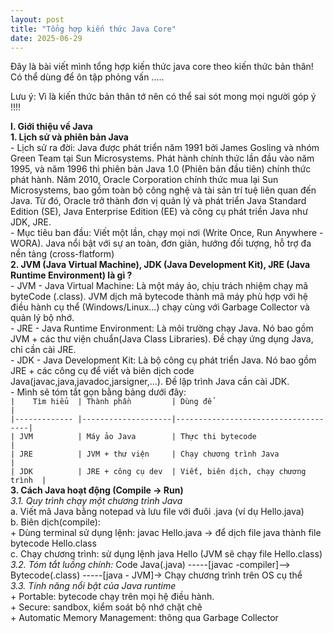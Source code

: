 ```yaml
---
layout: post
title: "Tổng hợp kiến thức Java Core"
date: 2025-06-29
---
```


Đây là bài viết mình tổng hợp kiến thức java core theo kiến thức bản thân! Có thể dùng để ôn tập phỏng vấn .....

Lưu ý: Vì là kiến thức bản thân tớ nên có thể sai sót mong mọi người góp ý !!!!

**I. Giới thiệu về Java**  
  **1. Lịch sử và phiên bản Java**  
       - Lịch sử ra đời: Java được phát triển năm 1991 bởi James Gosling và nhóm Green Team tại Sun Microsystems. Phát hành chính thức lần đầu vào năm 1995, và năm 1996 thì phiên bản Java 1.0 (Phiên bản đầu tiên) chính thức phát hành. Năm 2010, Oracle Corporation chính thức mua lại Sun Microsystems, bao gồm toàn bộ công nghệ và tài sản trí tuệ liên quan đến Java. Từ đó, Oracle trở thành đơn vị quản lý và phát triển Java Standard Edition (SE), Java Enterprise Edition (EE) và công cụ phát triền Java như JDK, JRE.  
       - Mục tiêu ban đầu: Viết một lần, chạy mọi nơi (Write Once, Run Anywhere -WORA). Java nổi bật với sự an toàn, đơn giản, hướng đối tượng, hỗ trợ đa nền tảng (cross-flatform)  
  **2. JVM (Java Virtual Machine), JDK (Java Development Kit), JRE (Java Runtime Environment) là gì ?**  
       - JVM - Java Virtual Machine: Là một máy ảo, chịu trách nhiệm chạy mã byteCode (.class). JVM dịch mã bytecode thành mã máy phù hợp với hệ điều hành cụ thể (Windows/Linux...) chạy cùng với Garbage Collector và quản lý bộ nhớ.  
       - JRE - Java Runtime Environment: Là môi trường chạy Java. Nó bao gồm JVM + các thư viện chuẩn(Java Class Libraries). Đề chạy ứng dụng Java, chỉ cần cài JRE.  
       - JDK - Java Development Kit: Là bộ công cụ phát triển Java. Nó bao gồm JRE + các công cụ để viết và biên dịch code Java(javac,java,javadoc,jarsigner,...). Đề lập trình Java cần cài JDK.  
       - Mình sẽ tóm tắt gọn bằng bảng dưới đây:  
           `|    Tìm hiểu  | Thành phần         | Dùng để                             |`  
           `|------------- |--------------------|-------------------------------------|`  
           `| JVM          | Máy ảo Java        | Thực thi bytecode                   |`  
           `| JRE          | JVM + thư viện     | Chạy chương trình Java              |`  
           `| JDK          | JRE + công cụ dev  | Viết, biên dịch, chạy chương trình  |`  
  **3. Cách Java hoạt động (Compile -> Run)**  
       *3.1. Quy trình chạy một chương trình Java*  
         a. Viết mã Java bằng notepad và lưu file với đuôi .java (ví dụ Hello.java)  
         b. Biên dịch(compile):  
              + Dùng terminal sử dụng lệnh: javac Hello.java -> để dịch file java thành file bytecode Hello.class  
         c. Chạy chương trình: sử dụng lệnh java Hello (JVM sẽ chạy file Hello.class)  
       *3.2. Tóm tắt luồng chính:* Code Java(.java) -----[javac -compiler]--> Bytecode(.class) -----[java - JVM]-> Chạy chương trình trên OS cụ thể  
       *3.3. Tính năng nổi bật của Java runtime*  
            + Portable: bytecode chạy trên mọi hệ điều hành.  
            + Secure: sandbox, kiểm soát bộ nhớ chặt chẽ  
            + Automatic Memory Management: thông qua Garbage Collector  
